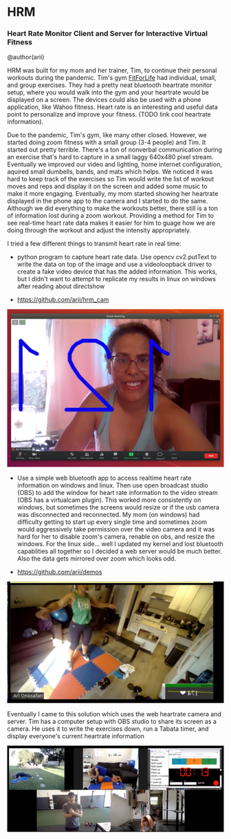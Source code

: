 # HRM
### Heart Rate Monitor Client and Server for Interactive Virtual Fitness

@author(arii)

HRM was built for my mom and her trainer, Tim, to continue their personal workouts during the pandemic. Tim's gym [FitForLife](https://fitforlifegym.com) had individual, small, and group exercises.  They had a pretty neat bluetooth heartrate monitor setup, where you would walk into the gym and your heartrate would be displayed on a screen.  The devices could also be used with a phone application, like Wahoo fitness.  Heart rate is an interesting and useful data point to personalize and improve your fitness. (TODO link cool heartrate information).  

Due to the pandemic, Tim's gym, like many other closed.  However, we started doing zoom fitness with a small group (3-4 people) and Tim. It started out pretty terrible. There's a ton of nonverbal communication during an exercise that's hard to capture in a small laggy 640x480 pixel stream.  Eventually we improved our video and lighting, home internet configuration, aquired small dumbells, bands, and mats which helps.  We noticed it was hard to keep track of the exercises so Tim would write the list of workout moves and reps and display it on the screen and added some music to make it more engaging.  Eventually, my mom started showing her heartrate displayed in the phone app to the camera and I started to do the same.  Although we did everything to make the workouts better, there still is a ton of information lost during a zoom workout. Providing a method for Tim to see real-time heart rate data makes it easier for him to guage how we are doing through the workout and adjust the intensity appropriately.

I tried a few different things to transmit heart rate in real time:

* python program to capture heart rate data.  Use opencv cv2.putText to write the data on top of the image and use a videoloopback driver to create a fake video device that has the added information.  This works, but I didn't want to attempt to replicate my results in linux on windows after reading about directshow
 
 * https://github.com/arii/hrm_cam

![cv2hrm](https://github.com/arii/hrm/raw/leader/docs/figs/evolve1.png "CV2 HRM")

* Use a simple web bluetooth app to access realtime heart rate information on windows and linux.  Then use open broadcast studio (OBS) to add the window for heart rate information to the video stream (OBS has a virtualcam plugin).  This worked more consistently on windows, but sometimes the screens would resize or if the usb camera was disconnected and reconnected.  My mom (on windows) had difficulty getting to start up every single time and sometimes zoom would aggressively take permission over the video camera and it was hard for her to disable zoom's camera, renable on obs, and resize the windows.  For the linux side... well I updated my kernel and lost bluetooth capablities all together so I decided a web server would be much better.  Also the data gets mirrored over zoom which looks odd.
  
* https://github.com/arii/demos
  
![OBS + Web Client ](https://github.com/arii/hrm/raw/leader/docs/figs/evolve2.png  "OBS + Web Client")


Eventually I came to this solution which uses the web heartrate camera and server.  Tim has a computer setup with OBS studio to share its screen as a camera.  He uses it to write the exercises down, run a Tabata timer, and display everyone's current heartrate information

![OBS + Web App](https://github.com/arii/hrm/raw/leader/docs/figs/evolve3.png  "OBS + Web App")



